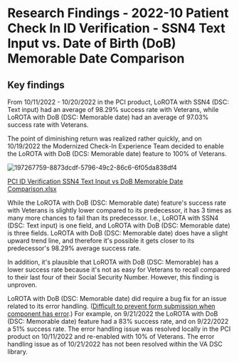 # Research Findings - 2022-10 Patient Check In ID Verification - SSN4 Text Input vs. Date of Birth (DoB) Memorable Date Comparison

## Key findings

From 10/11/2022 - 10/20/2022 in the PCI product, LoROTA with SSN4 (DSC: Text input) had an average of 98.29% success rate with Veterans, while LoROTA with DoB (DSC: Memorable date) had an average of 97.03% success rate with Veterans.

The point of diminishing return was realized rather quickly, and on 10/19/2022 the Modernized Check-In Experience Team decided to enable the LoROTA with DoB (DCS: Memorable date) feature to 100% of Veterans.

![197267759-8873dcdf-5796-49c2-86c6-6f05da838df4](https://github.com/user-attachments/assets/97b5f89f-b289-4dac-85af-6a38c9fb4ec0)

[PCI ID Verification SSN4 Text Input vs DoB Memorable Date Comparison.xlsx](https://github.com/user-attachments/files/16442775/PCI.ID.Verification.SSN4.Text.Input.vs.DoB.Memorable.Date.Comparison.xlsx)

While the LoROTA with DoB (DSC: Memorable date) feature's success rate with Veterans is slightly lower compared to its predecessor, it has 3 times as many more chances to fail than its predecessor. I.e., LoROTA with SSN4 (DSC: Text input) is one field, and LoROTA with DoB (DSC: Memorable date) is three fields. LoROTA with DoB (DSC: Memorable date) does have a slight upward trend line, and therefore it's possible it gets closer to its predecessor's 98.29% average success rate.

In addition, it's plausible that LoROTA with DoB (DSC: Memorable) has a lower success rate because it's not as easy for Veterans to recall compared to their last four of their Social Security Number. However, this finding is unproven.

LoROTA with DoB (DSC: Memorable date) did require a bug fix for an issue related to its error handling. ([Difficult to prevent form submission when component has error](https://github.com/department-of-veterans-affairs/vets-design-system-documentation/issues/1263).) For example, on 9/21/2022 the LoROTA with DoB (DSC: Memorable date) feature had a 83% success rate, and on 9/22/2022 a 51% success rate. The error handling issue was resolved locally in the PCI product on 10/11/2022 and re-enabled with 10% of Veterans. The error handling issue as of 10/21/2022 has not been resolved within the VA DSC library.

